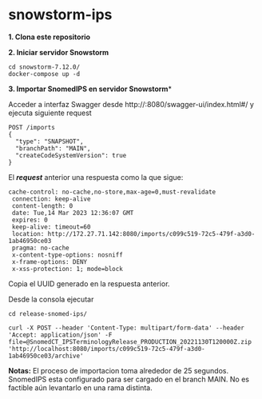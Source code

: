 # snowstorm-ips

**1. Clona este repositorio**

**2. Iniciar servidor Snowstorm**

```
cd snowstorm-7.12.0/
docker-compose up -d
```

**3. Importar SnomedIPS en servidor Snowstorm***

Acceder a interfaz Swagger desde http://<ip>:8080/swagger-ui/index.html#/ y ejecuta siguiente request

```
POST /imports
{
  "type": "SNAPSHOT",
  "branchPath": "MAIN",
  "createCodeSystemVersion": true
}
```

El ***request*** anterior una respuesta como la que sigue:

```
cache-control: no-cache,no-store,max-age=0,must-revalidate 
 connection: keep-alive 
 content-length: 0 
 date: Tue,14 Mar 2023 12:36:07 GMT 
 expires: 0 
 keep-alive: timeout=60 
 location: http://172.27.71.142:8080/imports/c099c519-72c5-479f-a3d0-1ab46950ce03 
 pragma: no-cache 
 x-content-type-options: nosniff 
 x-frame-options: DENY 
 x-xss-protection: 1; mode=block 
```

Copia el UUID generado en la respuesta anterior.

Desde la consola ejecutar
```
cd release-snomed-ips/

curl -X POST --header 'Content-Type: multipart/form-data' --header 'Accept: application/json' -F file=@SnomedCT_IPSTerminologyRelease_PRODUCTION_20221130T120000Z.zip 'http://localhost:8080/imports/c099c519-72c5-479f-a3d0-1ab46950ce03/archive'
```

**Notas:**
El proceso de importacion toma alrededor de 25 segundos.
SnomedIPS esta configurado para ser cargado en el branch MAIN. 
No es factible aún levantarlo en una rama distinta.


